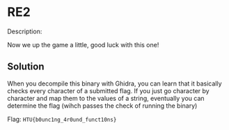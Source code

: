 # RE2

Description:

Now we up the game a little, good luck with this one!

## Solution

When you decompile this binary with Ghidra, you can learn that it basically checks every character of a submitted flag. If you just go character by character and map them to the values of a string, eventually you can determine the flag (wihch passes the check of running the binary)

Flag: `HTU{b0unc1ng_4r0und_funct10ns}`
